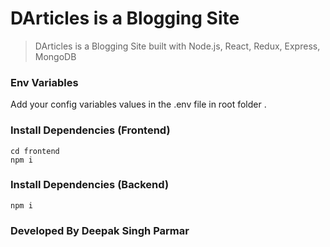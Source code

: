 # DArticles is a Blogging Site

> DArticles is a Blogging Site built with Node.js, React, Redux, Express, MongoDB

### Env Variables

Add your config variables values in the .env file in root folder .

### Install Dependencies (Frontend)

```
cd frontend
npm i
```

### Install Dependencies (Backend)

```
npm i
```

### Developed By Deepak Singh Parmar
